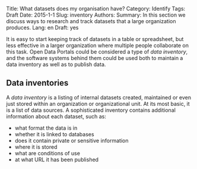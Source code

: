 Title: What datasets does my organisation have?
Category: Identify
Tags: Draft
Date: 2015-1-1
Slug: inventory
Authors:
Summary: In this section we discuss ways to research and track datasets that a large organization produces.
Lang: en
Draft: yes


It is easy to start keeping track of datasets in a table or spreadsheet, but less effective in a larger organization where multiple people collaborate on this task. Open Data Portals could be considered a type of *data inventory*, and the software systems behind them could be used both to maintain a data inventory as well as to publish data.

## Data inventories

A *data inventory* is a listing of internal datasets created, maintained or even just stored within an organization or organizational unit. At its most basic, it is a list of data sources. A sophisticated inventory contains additional information about each dataset, such as:

- what format the data is in
- whether it is linked to databases
- does it contain private or sensitive information
- where it is stored
- what are conditions of use
- at what URL it has been published
